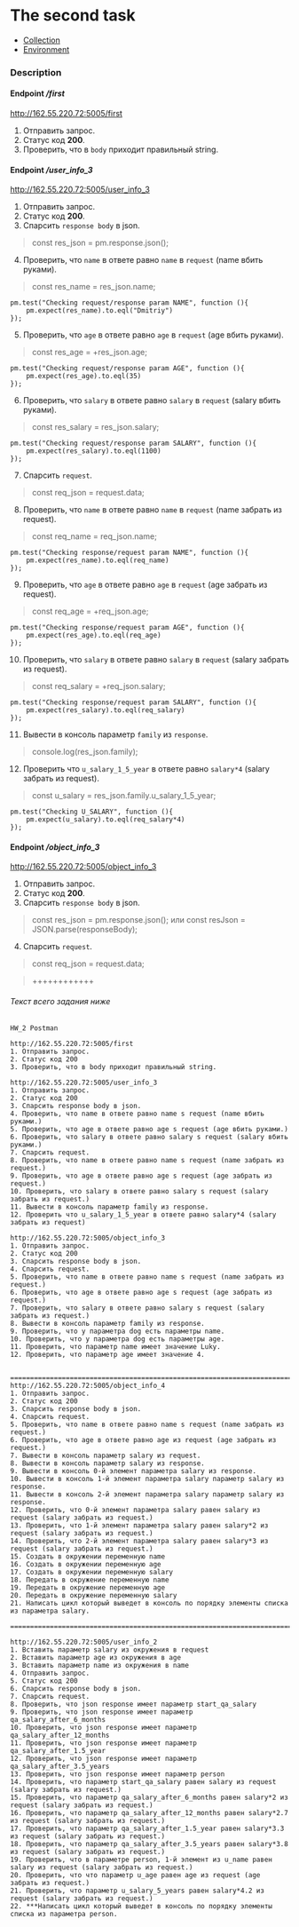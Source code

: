 # The second task

- [Collection](https://github.com/zakharov-dmitriy/hw_tasks/blob/main/Postman/HW_2/HW2_34group.postman_collection.json)
- [Environment](https://github.com/zakharov-dmitriy/hw_tasks/blob/main/Postman/HW_2/hw34.postman_environment.json)

### Description

#### Endpoint ***/first***

<http://162.55.220.72:5005/first>

1. Отправить запрос.
2. Статус код **200**.
3. Проверить, что в `body` приходит правильный string.

#### Endpoint ***/user_info_3***

<http://162.55.220.72:5005/user_info_3>

1. Отправить запрос.
2. Статус код **200**.
3. Спарсить `response body` в json.

> const res_json = pm.response.json();

4. Проверить, что `name` в ответе равно `name` в `request` (name вбить руками).

> const res_name = res_json.name;

```
pm.test("Checking request/response param NAME", function (){
    pm.expect(res_name).to.eql("Dmitriy")
});
```

5. Проверить, что `age` в ответе равно `age` в `request` (age вбить руками).

> const res_age = +res_json.age;

```
pm.test("Checking request/response param AGE", function (){
    pm.expect(res_age).to.eql(35)
});
```

6. Проверить, что `salary` в ответе равно `salary` в `request` (salary вбить руками).

> const res_salary = res_json.salary;

```
pm.test("Checking request/response param SALARY", function (){
    pm.expect(res_salary).to.eql(1100)
});
```

7. Спарсить `request`.

> const req_json = request.data;

8. Проверить, что `name` в ответе равно `name` в `request` (name забрать из request).

> const req_name = req_json.name;

```
pm.test("Checking response/request param NAME", function (){
    pm.expect(res_name).to.eql(req_name)
});
```

9. Проверить, что `age` в ответе равно `age` в `request` (age забрать из request).

> const req_age = +req_json.age;

```
pm.test("Checking response/request param AGE", function (){
    pm.expect(res_age).to.eql(req_age)
});
```

10. Проверить, что `salary` в ответе равно `salary` в `request` (salary забрать из request).

> const req_salary = +req_json.salary;

```
pm.test("Checking response/request param SALARY", function (){
    pm.expect(res_salary).to.eql(req_salary)
});
```

11. Вывести в консоль параметр `family` из `response`.

> console.log(res_json.family);

12. Проверить что `u_salary_1_5_year` в ответе равно `salary*4` (salary забрать из request).

> const u_salary = res_json.family.u_salary_1_5_year;

```
pm.test("Checking U_SALARY", function (){
    pm.expect(u_salary).to.eql(req_salary*4)
});
```

#### Endpoint ***/object_info_3***

<http://162.55.220.72:5005/object_info_3>

1. Отправить запрос.
2. Статус код **200**.
3. Спарсить `response body` в json.

> const res_json = pm.response.json();
или
> const resJson = JSON.parse(responseBody);

4. Спарсить `request`.

> const req_json = request.data;

> ++++++++++++

###### Текст всего задания ниже

```
HW_2 Postman

http://162.55.220.72:5005/first
1. Отправить запрос.
2. Статус код 200
3. Проверить, что в body приходит правильный string.

http://162.55.220.72:5005/user_info_3
1. Отправить запрос.
2. Статус код 200
3. Спарсить response body в json.
4. Проверить, что name в ответе равно name s request (name вбить руками.)
5. Проверить, что age в ответе равно age s request (age вбить руками.)
6. Проверить, что salary в ответе равно salary s request (salary вбить руками.)
7. Спарсить request.
8. Проверить, что name в ответе равно name s request (name забрать из request.)
9. Проверить, что age в ответе равно age s request (age забрать из request.)
10. Проверить, что salary в ответе равно salary s request (salary забрать из request.)
11. Вывести в консоль параметр family из response.
12. Проверить что u_salary_1_5_year в ответе равно salary*4 (salary забрать из request)

http://162.55.220.72:5005/object_info_3
1. Отправить запрос.
2. Статус код 200
3. Спарсить response body в json.
4. Спарсить request.
5. Проверить, что name в ответе равно name s request (name забрать из request.)
6. Проверить, что age в ответе равно age s request (age забрать из request.)
7. Проверить, что salary в ответе равно salary s request (salary забрать из request.)
8. Вывести в консоль параметр family из response.
9. Проверить, что у параметра dog есть параметры name.
10. Проверить, что у параметра dog есть параметры age.
11. Проверить, что параметр name имеет значение Luky.
12. Проверить, что параметр age имеет значение 4.


============================================================================
http://162.55.220.72:5005/object_info_4
1. Отправить запрос.
2. Статус код 200
3. Спарсить response body в json.
4. Спарсить request.
5. Проверить, что name в ответе равно name s request (name забрать из request.)
6. Проверить, что age в ответе равно age из request (age забрать из request.)
7. Вывести в консоль параметр salary из request.
8. Вывести в консоль параметр salary из response.
9. Вывести в консоль 0-й элемент параметра salary из response.
10. Вывести в консоль 1-й элемент параметра salary параметр salary из response.
11. Вывести в консоль 2-й элемент параметра salary параметр salary из response.
12. Проверить, что 0-й элемент параметра salary равен salary из request (salary забрать из request.)
13. Проверить, что 1-й элемент параметра salary равен salary*2 из request (salary забрать из request.)
14. Проверить, что 2-й элемент параметра salary равен salary*3 из request (salary забрать из request.)
15. Создать в окружении переменную name
16. Создать в окружении переменную age
17. Создать в окружении переменную salary
18. Передать в окружение переменную name
19. Передать в окружение переменную age
20. Передать в окружение переменную salary
21. Написать цикл который выведет в консоль по порядку элементы списка из параметра salary.

=============================================================================

http://162.55.220.72:5005/user_info_2
1. Вставить параметр salary из окружения в request
2. Вставить параметр age из окружения в age
3. Вставить параметр name из окружения в name
4. Отправить запрос.
5. Статус код 200
6. Спарсить response body в json.
7. Спарсить request.
8. Проверить, что json response имеет параметр start_qa_salary
9. Проверить, что json response имеет параметр qa_salary_after_6_months
10. Проверить, что json response имеет параметр qa_salary_after_12_months
11. Проверить, что json response имеет параметр qa_salary_after_1.5_year
12. Проверить, что json response имеет параметр qa_salary_after_3.5_years
13. Проверить, что json response имеет параметр person
14. Проверить, что параметр start_qa_salary равен salary из request (salary забрать из request.)
15. Проверить, что параметр qa_salary_after_6_months равен salary*2 из request (salary забрать из request.)
16. Проверить, что параметр qa_salary_after_12_months равен salary*2.7 из request (salary забрать из request.)
17. Проверить, что параметр qa_salary_after_1.5_year равен salary*3.3 из request (salary забрать из request.)
18. Проверить, что параметр qa_salary_after_3.5_years равен salary*3.8 из request (salary забрать из request.)
19. Проверить, что в параметре person, 1-й элемент из u_name равен salary из request (salary забрать из request.)
20. Проверить, что что параметр u_age равен age из request (age забрать из request.)
21. Проверить, что параметр u_salary_5_years равен salary*4.2 из request (salary забрать из request.)
22. ***Написать цикл который выведет в консоль по порядку элементы списка из параметра person.

```
